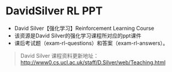 # DavidSilver RL PPT
- David Silver【强化学习】Reinforcement Learning Course
- 该资源是David Silver的强化学习课程所对应的ppt课件
- 课后考试题（exam-rl-questions）和答案（exam-rl-answers）。 


> David Silver 课程资料更新地址：http://www0.cs.ucl.ac.uk/staff/D.Silver/web/Teaching.html
>


